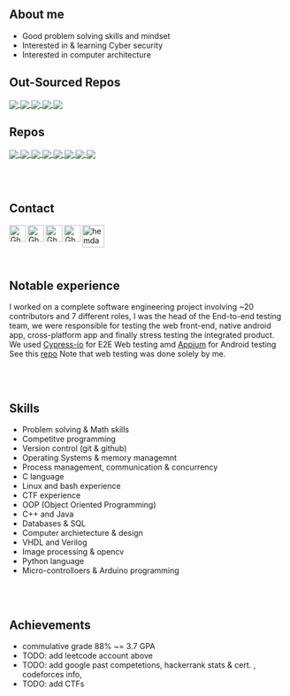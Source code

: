 ## About me
- Good problem solving skills and mindset
- Interested in & learning Cyber security
- Interested in computer architecture

<!--  
[![trophy](https://github-profile-trophy.vercel.app/?username=ghiathajam&theme=onedark)](https://github.com/ryo-ma/github-profile-trophy)
-->

<!--
[![GitHub Streak](https://github-readme-streak-stats.herokuapp.com?user=GhiathAJam&theme=dark&date_format=j%20M%5B%20Y%5D)](https://git.io/streak-stats)
-->

## Out-Sourced Repos
<a href="https://github.com/SE-Project-CMP-Tumbler/SE-Project-CMP-Testing">
  <img align="center" src="https://github-readme-stats.vercel.app/api/pin/?username=SE-Project-CMP-Tumbler&repo=SE-Project-CMP-Testing&theme=dark" />
</a>
<a href="https://github.com/Muhammad-saad-2000/Search-Engine">
  <img align="center" src="https://github-readme-stats.vercel.app/api/pin/?username=Muhammad-saad-2000&repo=Search-Engine&theme=dark" />
</a>
<a href="https://github.com/mostafa-elgendy22/Restaurant-Simulation">
  <img align="center" src="https://github-readme-stats.vercel.app/api/pin/?username=mostafa-elgendy22&repo=Restaurant-Simulation&theme=dark" />
</a>
<a href="https://github.com/Ahmed-walid/WGSA">
  <img align="center" src="https://github-readme-stats.vercel.app/api/pin/?username=Ahmed-walid&repo=WGSA&theme=dark" />
</a>
<a href="https://github.com/We2Am-BaSsem/Home-Automation-System">
  <img align="center" src="https://github-readme-stats.vercel.app/api/pin/?username=We2Am-BaSsem&repo=Home-Automation-System&theme=dark" />
</a>
<!--
 <a href="https://github.com/mostafa-elgendy22/Restaurant-Simulation">
  <img align="center" src="https://github-readme-stats.vercel.app/api/pin/?username=mostafa-elgendy22&repo=Restaurant-Simulation&theme=dark" />
</a>
 -->
 
<br />
 
## Repos
<a href="https://github.com/GhiathAjam/MIPS-Pipeline-Processor">
  <img align="center" src="https://github-readme-stats.vercel.app/api/pin/?username=GhiathAjam&repo=MIPS-Pipeline-Processor&theme=dark" />
</a>
<a href="https://github.com/GhiathAjam/Snake-Fight-X86-2P-Game">
  <img align="center" src="https://github-readme-stats.vercel.app/api/pin/?username=GhiathAjam&repo=Snake-Fight-X86-2P-Game&theme=dark" />
</a>
<a href="https://github.com/GhiathAjam/License-Plate-Recognition">
  <img align="center" src="https://github-readme-stats.vercel.app/api/pin/?username=GhiathAjam&repo=License-Plate-Recognition&theme=dark" />
</a>
<a href="https://github.com/GhiathAjam/Operating-System-Scheduler">
  <img align="center" src="https://github-readme-stats.vercel.app/api/pin/?username=GhiathAjam&repo=Operating-System-Scheduler&theme=dark" />
</a>
<a href="https://github.com/GhiathAjam/Regular_PDE_Python">
  <img align="center" src="https://github-readme-stats.vercel.app/api/pin/?username=GhiathAjam&repo=Regular_PDE_Python&theme=dark" />
</a>
<a href="https://github.com/GhiathAjam/Snake_nd_Ladders">
  <img align="center" src="https://github-readme-stats.vercel.app/api/pin/?username=GhiathAjam&repo=Snake_nd_Ladders&theme=dark" />
</a>
<a href="https://github.com/GhiathAjam/AC_Circuit_Solver">
  <img align="center" src="https://github-readme-stats.vercel.app/api/pin/?username=GhiathAjam&repo=AC_Circuit_Solver&theme=dark" />
</a>
<a href="https://github.com/GhiathAjam/SPI_Interface">
  <img align="center" src="https://github-readme-stats.vercel.app/api/pin/?username=GhiathAjam&repo=SPI_Interface&theme=dark" />
</a>  

<!--  
<a href="https://github.com/GhiathAjam/Snake-Fight-X86-2P-Game">
  <img align="center" src="https://github-readme-stats.vercel.app/api/pin/?username=GhiathAjam&repo=Snake-Fight-X86-2P-Game" />
</a>
-->

<br /> <br />
## Contact
<a href="https://www.linkedin.com/in/%D8%BA%D9%8A%D8%A7%D8%AB-%D8%B9%D8%AC%D9%85-738a85202/">
  <img align="left" alt="Gheiath's LinkdeIN" width="30px" src="https://cdn-icons-png.flaticon.com/512/174/174857.png" draggable="false" />
</a>
  
<a href="https://github.com/GhiathAjam" target="_blank">
  <img align="left" alt="Gheiath's github" width="30px" src="https://cdn-icons.flaticon.com/png/512/2175/premium/2175377.png?token=exp=1636316220~hmac=02dbff62487e6f0d8879215b16b11076" />
</a>

<a href="https://www.hackerrank.com/ghiath_ajam01?hr_r=1" target="blank">
  <img align="left" alt="Gheiath's hackerrank" width="30px" src="https://assets.brandfolder.com/y9ol94wb/v/331198/view@2x.png?v=1591971279" draggable="false" />
</a>

<a href="mailto:ajamghiath@gmail.com" target="blank">
  <img align="left" alt="Gheiath's gmail" width="30px" src="https://cdn-icons-png.flaticon.com/512/281/281769.png" draggable="false" />
</a>

<a href="https://codeforces.com/profile/Ghieath" target="blank">
  <img align="left" alt="hemdan's codeforces" width="40px" src="https://raw.githubusercontent.com/rahuldkjain/github-profile-readme-generator/master/src/images/icons/Social/codeforces.svg" draggable="false" />
</a>

<br /> <br />
<br /> <br />
## Notable experience
I worked on a complete software engineering project involving ~20 contributors and 7 different roles, I was the head of the End-to-end testing team, we were responsible for testing the web front-end, native android app, cross-platform app and finally stress testing the integrated product. <br />
We used [Cypress-io](https://www.cypress.io/) for E2E Web testing amd [Appium](https://appium.io/) for Android testing <br />
See this [repo](https://github.com/SE-Project-CMP-Tumbler/SE-Project-CMP-Testing) Note that web testing was done solely by me.

<br /> <br />

## Skills
- Problem solving & Math skills
- Competitve programming
- Version control (git & github)
- Operating Systems & memory managemnt
- Process management, communication & concurrency
- C language 
- Linux and bash experience
- CTF experience
- OOP (Object Oriented Programming)
- C++ and Java
- Databases & SQL
- Computer archietecture & design
- VHDL and Verilog
- Image processing & opencv
- Python language
- Micro-controlloers & Arduino programming

<br /> <br />
## Achievements
- commulative grade 88% ~= 3.7 GPA
- TODO: add leetcode account above
- TODO: add google past competetions, hackerrank stats & cert. , codeforces info, 
- TODO: add CTFs

